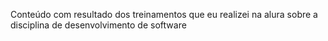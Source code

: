  Conteúdo com resultado dos treinamentos que eu realizei na alura sobre a disciplina de desenvolvimento de software
